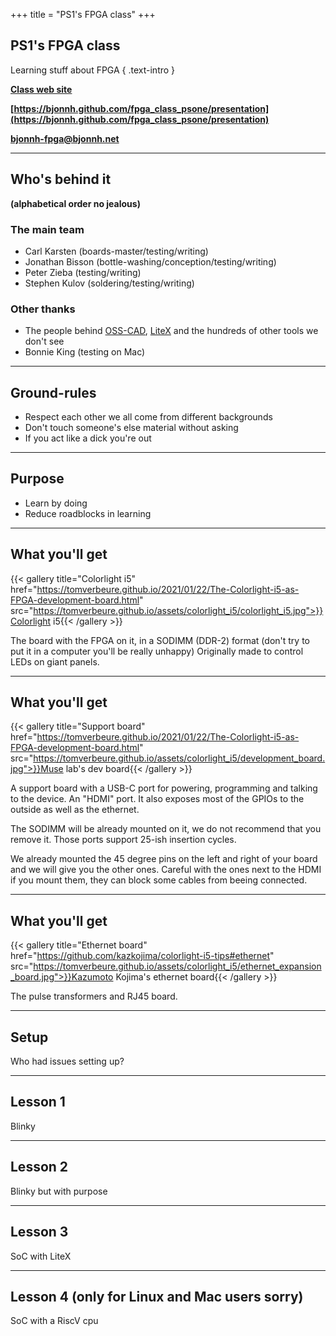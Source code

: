 +++
title = "PS1's FPGA class"
+++
<!--: .wrap .size-70 ..aligncenter bgimage=images/ecp5_blinky_div2led.png -->


## **PS1's FPGA class**

Learning stuff about FPGA
{ .text-intro }

**[Class web site](https://bjonnh.github.io/fpga_class_psone)**

**[https://bjonnh.github.com/fpga_class_psone/presentation](https://bjonnh.github.com/fpga_class_psone/presentation)**

**[bjonnh-fpga@bjonnh.net](mailto:bjonnh-fpga@bjonnh.net)**

---

<!--: .wrap -->

## **Who's behind it**

**(alphabetical order no jealous)**

### The main team

- Carl Karsten (boards-master/testing/writing)
- Jonathan Bisson (bottle-washing/conception/testing/writing)
- Peter Zieba (testing/writing)
- Stephen Kulov (soldering/testing/writing)


### Other thanks

- The people behind [OSS-CAD](https://github.com/YosysHQ/oss-cad-suite-build), [LiteX](https://github.com/enjoy-digital/litex) and the hundreds of other tools we don't see
- Bonnie King (testing on Mac)

---

<!--: .wrap -->

## **Ground-rules**

- Respect each other we all come from different backgrounds
- Don't touch someone's else material without asking
- If you act like a dick you're out

---

<!--: .wrap -->

## **Purpose**

- Learn by doing
- Reduce roadblocks in learning

---

<!--: .wrap -->

## **What you'll get**

{{< gallery title="Colorlight i5" href="https://tomverbeure.github.io/2021/01/22/The-Colorlight-i5-as-FPGA-development-board.html" src="https://tomverbeure.github.io/assets/colorlight_i5/colorlight_i5.jpg">}}Colorlight i5{{< /gallery >}}

The board with the FPGA on it, in a SODIMM (DDR-2) format (don't try to put it in a computer you'll be really unhappy)
Originally made to control LEDs on giant panels.

---

<!--: .wrap -->

## **What you'll get**

{{< gallery title="Support board" href="https://tomverbeure.github.io/2021/01/22/The-Colorlight-i5-as-FPGA-development-board.html" src="https://tomverbeure.github.io/assets/colorlight_i5/development_board.jpg">}}Muse lab's dev board{{< /gallery >}}

A support board with a USB-C port for powering, programming and talking to the device. An "HDMI" port. It also exposes most of the GPIOs to the outside as well as the ethernet.

The SODIMM will be already mounted on it, we do not recommend that you remove it. Those ports support 25-ish insertion cycles.

We already mounted the 45 degree pins on the left and right of your board and we will give you the other ones. Careful with the ones next to the HDMI if you mount them, they can block some cables from beeing connected.

---

<!--: .wrap -->

## **What you'll get**

{{< gallery title="Ethernet board" href="https://github.com/kazkojima/colorlight-i5-tips#ethernet" src="https://tomverbeure.github.io/assets/colorlight_i5/ethernet_expansion_board.jpg">}}Kazumoto Kojima's ethernet board{{< /gallery >}}

The pulse transformers and RJ45 board.

---

<!--: .wrap -->

## **Setup**

Who had issues setting up?

---

<!--: .wrap -->

## **Lesson 1**

Blinky

---

<!--: .wrap -->

## **Lesson 2**

Blinky but with purpose

---

<!--: .wrap -->

## **Lesson 3**

SoC with LiteX


---

<!--: .wrap -->

## **Lesson 4 (only for Linux and Mac users sorry)**

SoC with a RiscV cpu



